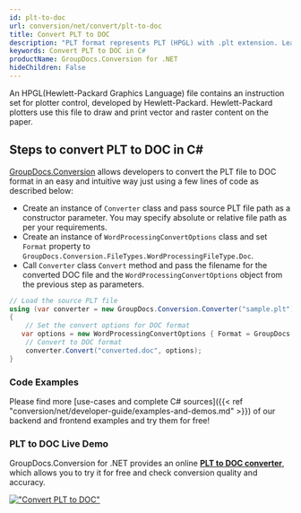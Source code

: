```yaml
---
id: plt-to-doc
url: conversion/net/convert/plt-to-doc
title: Convert PLT to DOC
description: "PLT format represents PLT (HPGL) with .plt extension. Learn how to convert PLT to DOC file programmatically in C# language using GroupDocs.Conversion for .NET library."
keywords: Convert PLT to DOC in C#
productName: GroupDocs.Conversion for .NET
hideChildren: False
---
```


An HPGL(Hewlett-Packard Graphics Language) file contains an instruction set for plotter control, developed by Hewlett-Packard. Hewlett-Packard plotters use this file to draw and print vector and raster content on the paper.

## Steps to convert PLT to DOC in C#

[GroupDocs.Conversion](https://products.groupdocs.com/conversion/net) allows developers to convert the PLT file to DOC format in an easy and intuitive way just using a few lines of code as described below:

* Create an instance of `Converter` class and pass source PLT file path as a constructor parameter. You may specify absolute or relative file path as per your requirements. 
* Create an instance of `WordProcessingConvertOptions` class and set `Format` property to `GroupDocs.Conversion.FileTypes.WordProcessingFileType.Doc`.
* Call `Converter` class `Convert` method and pass the filename for the converted DOC file and the `WordProcessingConvertOptions` object from the previous step as parameters.

```csharp
// Load the source PLT file
using (var converter = new GroupDocs.Conversion.Converter("sample.plt"))
{
    // Set the convert options for DOC format
   var options = new WordProcessingConvertOptions { Format = GroupDocs.Conversion.FileTypes.WordProcessingFileType.Doc };
    // Convert to DOC format
    converter.Convert("converted.doc", options);
}
```

### Code Examples

Please find more [use-cases and complete C# sources]({{< ref "conversion/net/developer-guide/examples-and-demos.md" >}}) of our backend and frontend examples and try them for free!

### PLT to DOC Live Demo

GroupDocs.Conversion for .NET provides an online [**PLT to DOC converter**](https://products.groupdocs.app/conversion/plt-to-doc), which allows you to try it for free and check conversion quality and accuracy.

[!["Convert PLT to DOC"](conversion/net/images/convert-to-doc/convert-plt-to-doc.png)](https://products.groupdocs.app/conversion/plt-to-doc)
